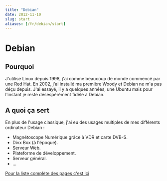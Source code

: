 ```yaml
---
title: "Debian"
date: 2012-11-10
slug: start
aliases: [/fr/debian/start]
---
```

# Debian

## Pourquoi
J'utilise Linux depuis 1998, j'ai comme beaucoup de monde commencé par une Red Hat. En 2002, j'ai installé ma première Woody et Debian ne m'a pas déçu depuis. J'ai essayé, il y a quelques années, une Ubuntu mais pour l'instant je reste désespérément fidèle à Debian.

## A quoi ça sert

En plus de l'usage classique, j'ai eu des usages multiples de mes différents ordinateur Debian :

* Magnétoscope Numérique grâce à VDR et carte DVB-S.
* Divx Box (à l'époque).
* Serveur Web.
* Plateforme de développement.
* Serveur général.
*	...

[Pour la liste complète des pages c'est ici](/fr/projects/debian)
